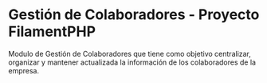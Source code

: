 # Gestión de Colaboradores - Proyecto FilamentPHP

Modulo de Gestión de Colaboradores que tiene como objetivo centralizar, organizar y mantener actualizada la información de los colaboradores de la empresa.